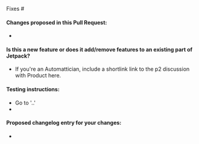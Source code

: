 <!--- Provide a general summary of your changes in the Title above -->

Fixes #

#### Changes proposed in this Pull Request:
<!--- Explain what functional changes your PR includes -->
*

#### Is this a new feature or does it add/remove features to an existing part of Jetpack?
* If you're an Automattician, include a shortlink link to the p2 discussion with Product here.

#### Testing instructions:
<!-- Please include detailed testing steps, explaining how to test your change. -->
<!-- Bear in mind that context you working on is not obvious for everyone.  -->
<!-- Adding "simple" configuration steps will help reviewers to get to your PR as quickly as possible. -->
<!-- "Before / After" screenshots can also be very helpful when the change is visual. -->

* Go to '..'
*

#### Proposed changelog entry for your changes:
<!-- Please do not leave this empty. If no changelog entry needed, state as such. -->

*
